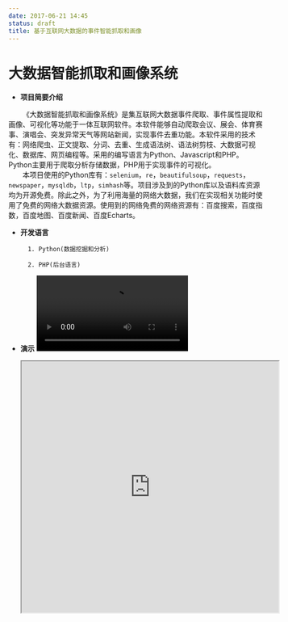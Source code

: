 ```yaml
---
date: 2017-06-21 14:45
status: draft
title: 基于互联网大数据的事件智能抓取和画像
---
```


# 大数据智能抓取和画像系统

- **项目简要介绍**
    
&emsp;&emsp;《大数据智能抓取和画像系统》是集互联网大数据事件爬取、事件属性提取和画像、可视化等功能于一体互联网软件。本软件能够自动爬取会议、展会、体育赛事、演唱会、突发异常天气等网站新闻，实现事件去重功能。本软件采用的技术有：网络爬虫、正文提取、分词、去重、生成语法树、语法树剪枝、大数据可视化、数据库、网页编程等。采用的编写语言为Python、Javascript和PHP。Python主要用于爬取分析存储数据，PHP用于实现事件的可视化。  
&emsp;&emsp;本项目使用的Python库有：`selenium`，`re`，`beautifulsoup`，`requests`，`newspaper`，`mysqldb`，`ltp`，`simhash`等。项目涉及到的Python库以及语料库资源均为开源免费。除此之外，为了利用海量的网络大数据，我们在实现相关功能时使用了免费的网络大数据资源。使用到的网络免费的网络资源有：百度搜索，百度指数，百度地图、百度新闻、百度Echarts。  

- **开发语言**
    
        1. Python(数据挖掘和分析)
       
        2. PHP(后台语言)

- **演示**
    ![演示视频1](http://qwe.cherwb.cn/data/demo.mp4)
    
    <iframe height=498 width=510 src="http://qwe.cherwb.cn/data/demo.mp4">
	
	![演示视频2](http://www.sinaegg.cn/demoshow.mp4)
	<iframe height=498 width=510 src="http://www.sinaegg.cn/demoshow.mp4">

-  **数据可视化地址**
    
    <http://123.207.88.152/softbei/visual/>

-  **软件体验方法**

	本项目已经部署于腾讯云远程桌面，利用windows自带的“远程桌面连接”软件即可登录。打开pycharm,运行下面两个文件即可。
	> `main_grab_data.py`数据爬取类
	`main_analyse_data.py`数据分析类

    IP：123.207.88.152
    
    Account：Administrator
    
    Password：Chinasoftbei123.
## 软件使用前准备工作

- **python版本号**(v2.7)

- **自动化测试驱动**(选其一，根据实际情况修改代码中的驱动调用即可)
        
        1.Chrome
        
        2.PhantomJS
>   例子:

    `driver=webdriver.PhantomJS`
  
- **主要使用到的框架，模块，请前往对应官网下载**

    | 模块 | 用途 |
    | -------- | -------- |
    | requests   | 进行网络请求   |
    | BeautifulSoup   | 将网页源代码生成树状结构，便于抽取想要的内容   |
    | selenium        |      自动化测试工具，用于请求网页中使用ajax技术调用的数据|
    | re        |     通过正则表达式匹配想要获取的内容|
    | echart|用于数据可视化|
    | pyltp|自然语言处理，分词用到|
    | pandas|数据处理|
    | Simhash|利用simhash，海明距离对重复事件去重|

    >   注意:

    分词模型采用本地化分词，[点击下载](http://pan.baidu.com/s/1hsceROC),导入方式如下

    ```python
    from pyltp import Segmentor
    segmentor = Segmentor()
    segmentor.load(r'C:\Users\hzl\PycharmProjects\untitled\chinasoftbei\analyse\ltp_data                \cws.model')  # 分句模型
    ```

## 特性和功能
1. **事件去重**
2. **准确的关键字提取**
3. **事件属性自动化提取**(包含时间，地点，影响人群，影响区域，主办方级别)
4. **简洁明了的可视化界面**
5. **丰富的事件来源**(爬取了发布事件的主流网站)
6. **事件标记**(由于每天都会从网络获取数据，对已分析过的数据会添加标记，下次分析时会直接从数据库中取出未分析的数据进行数据分析)
7. **定时爬取**(用户可根据自己需要，自定义数据爬取频率)
8. **良好的代码健壮性**(网络操作往往会发生大量异常，比如说某个数据请求不到等等，我们通过大量实验，逐步增强了代码健壮性)

## 软件安装及使用及注意事项
-   使用`git clone http://42.123.127.93:10080/huozhenlin/code.git`下载代码包
-   使用Pycharm导入代码包，选择对应的代码文件运行实现相应功能（具体文件功能请参考代码说明文档）
-   运行网络爬虫请保持良好的网络环境
-   若需要本地运行数据可视化前端代码，请配置好数据库，php环境，运行softbei/visual/index.php文件即可
-   更多帮助请参考源代码说明项目中的说明文档

## 未来计划
-   多线程支持，爬取爱稻草网数据我们实验性使用了多线程技术，爬取效率明显提升
-   覆盖更多的数据来源网站，分析事件对民航相关数据的影响
-   优化算法，提升数据分析能力
-   使用更多形式来数据可视化，让数据表现更直观易懂
-   前端可视化数据支持excel导出 

## 鸣谢
**尊敬的评委老师**，您辛苦了！

**Echarts**，一款js绘图工具包，数据可视化主要使用到了该开源工具包

**百度指数**，百度指数提供了判断事件影响人群的核心数据

**程序中使用到的python其它开源库**
